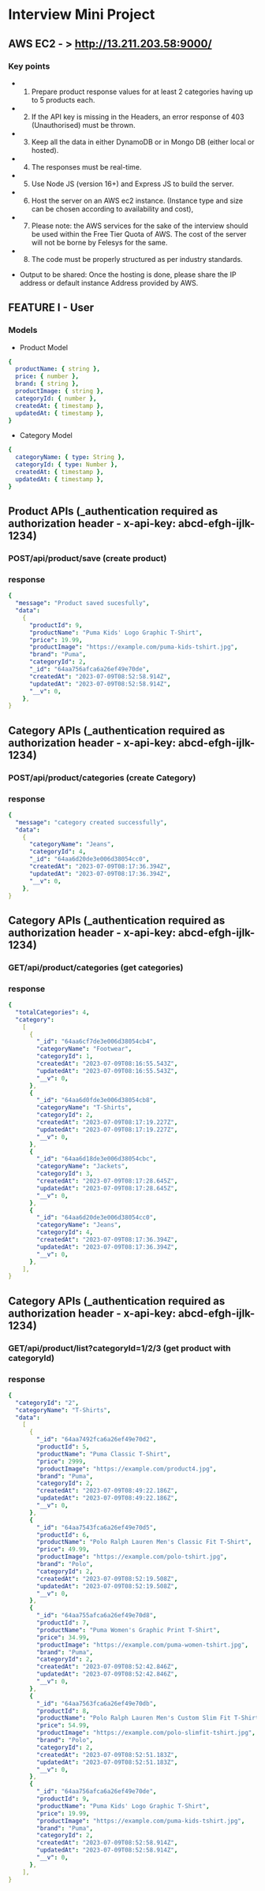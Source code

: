 # Interview Mini Project

## AWS EC2 - > http://13.211.203.58:9000/

### Key points

- 1. Prepare product response values for at least 2 categories having up to 5 products each.
- 2. If the API key is missing in the Headers, an error response of 403 (Unauthorised) must be thrown.
- 3. Keep all the data in either DynamoDB or in Mongo DB (either local or hosted).
- 4. The responses must be real-time.
- 5. Use Node JS (version 16+) and Express JS to build the server.
- 6. Host the server on an AWS ec2 instance. (Instance type and size can be chosen according to availability and cost),
- 7. Please note: the AWS services for the sake of the interview should be used within the Free Tier Quota of AWS. The cost of the server will not be borne by Felesys for the same.
- 8. The code must be properly structured as per industry standards.

- Output to be shared: Once the hosting is done, please share the IP address or default instance Address provided by AWS.

## FEATURE I - User

### Models

- Product Model

```yaml
{
  productName: { string },
  price: { number },
  brand: { string },
  productImage: { string },
  categoryId: { number },
  createdAt: { timestamp },
  updatedAt: { timestamp },
}
```

- Category Model

```yaml
{
  categoryName: { type: String },
  categoryId: { type: Number },
  createdAt: { timestamp },
  updatedAt: { timestamp },
}
```

## Product APIs (\_authentication required as authorization header - x-api-key: abcd-efgh-ijlk-1234)

### POST/api/product/save (create product)

### response

```yaml
{
  "message": "Product saved sucesfully",
  "data":
    {
      "productId": 9,
      "productName": "Puma Kids' Logo Graphic T-Shirt",
      "price": 19.99,
      "productImage": "https://example.com/puma-kids-tshirt.jpg",
      "brand": "Puma",
      "categoryId": 2,
      "_id": "64aa756afca6a26ef49e70de",
      "createdAt": "2023-07-09T08:52:58.914Z",
      "updatedAt": "2023-07-09T08:52:58.914Z",
      "__v": 0,
    },
}
```

## Category APIs (\_authentication required as authorization header - x-api-key: abcd-efgh-ijlk-1234)

### POST/api/product/categories (create Category)

### response

```yaml
{
  "message": "category created successfully",
  "data":
    {
      "categoryName": "Jeans",
      "categoryId": 4,
      "_id": "64aa6d20de3e006d38054cc0",
      "createdAt": "2023-07-09T08:17:36.394Z",
      "updatedAt": "2023-07-09T08:17:36.394Z",
      "__v": 0,
    },
}
```

## Category APIs (\_authentication required as authorization header - x-api-key: abcd-efgh-ijlk-1234)

### GET/api/product/categories (get categories)

### response

```yaml
{
  "totalCategories": 4,
  "category":
    [
      {
        "_id": "64aa6cf7de3e006d38054cb4",
        "categoryName": "Footwear",
        "categoryId": 1,
        "createdAt": "2023-07-09T08:16:55.543Z",
        "updatedAt": "2023-07-09T08:16:55.543Z",
        "__v": 0,
      },
      {
        "_id": "64aa6d0fde3e006d38054cb8",
        "categoryName": "T-Shirts",
        "categoryId": 2,
        "createdAt": "2023-07-09T08:17:19.227Z",
        "updatedAt": "2023-07-09T08:17:19.227Z",
        "__v": 0,
      },
      {
        "_id": "64aa6d18de3e006d38054cbc",
        "categoryName": "Jackets",
        "categoryId": 3,
        "createdAt": "2023-07-09T08:17:28.645Z",
        "updatedAt": "2023-07-09T08:17:28.645Z",
        "__v": 0,
      },
      {
        "_id": "64aa6d20de3e006d38054cc0",
        "categoryName": "Jeans",
        "categoryId": 4,
        "createdAt": "2023-07-09T08:17:36.394Z",
        "updatedAt": "2023-07-09T08:17:36.394Z",
        "__v": 0,
      },
    ],
}
```

## Category APIs (\_authentication required as authorization header - x-api-key: abcd-efgh-ijlk-1234)

### GET/api/product/list?categoryId=1/2/3 (get product with categoryId)

### response

```yaml
{
  "categoryId": "2",
  "categoryName": "T-Shirts",
  "data":
    [
      {
        "_id": "64aa7492fca6a26ef49e70d2",
        "productId": 5,
        "productName": "Puma Classic T-Shirt",
        "price": 2999,
        "productImage": "https://example.com/product4.jpg",
        "brand": "Puma",
        "categoryId": 2,
        "createdAt": "2023-07-09T08:49:22.186Z",
        "updatedAt": "2023-07-09T08:49:22.186Z",
        "__v": 0,
      },
      {
        "_id": "64aa7543fca6a26ef49e70d5",
        "productId": 6,
        "productName": "Polo Ralph Lauren Men's Classic Fit T-Shirt",
        "price": 49.99,
        "productImage": "https://example.com/polo-tshirt.jpg",
        "brand": "Polo",
        "categoryId": 2,
        "createdAt": "2023-07-09T08:52:19.508Z",
        "updatedAt": "2023-07-09T08:52:19.508Z",
        "__v": 0,
      },
      {
        "_id": "64aa755afca6a26ef49e70d8",
        "productId": 7,
        "productName": "Puma Women's Graphic Print T-Shirt",
        "price": 34.99,
        "productImage": "https://example.com/puma-women-tshirt.jpg",
        "brand": "Puma",
        "categoryId": 2,
        "createdAt": "2023-07-09T08:52:42.846Z",
        "updatedAt": "2023-07-09T08:52:42.846Z",
        "__v": 0,
      },
      {
        "_id": "64aa7563fca6a26ef49e70db",
        "productId": 8,
        "productName": "Polo Ralph Lauren Men's Custom Slim Fit T-Shirt",
        "price": 54.99,
        "productImage": "https://example.com/polo-slimfit-tshirt.jpg",
        "brand": "Polo",
        "categoryId": 2,
        "createdAt": "2023-07-09T08:52:51.183Z",
        "updatedAt": "2023-07-09T08:52:51.183Z",
        "__v": 0,
      },
      {
        "_id": "64aa756afca6a26ef49e70de",
        "productId": 9,
        "productName": "Puma Kids' Logo Graphic T-Shirt",
        "price": 19.99,
        "productImage": "https://example.com/puma-kids-tshirt.jpg",
        "brand": "Puma",
        "categoryId": 2,
        "createdAt": "2023-07-09T08:52:58.914Z",
        "updatedAt": "2023-07-09T08:52:58.914Z",
        "__v": 0,
      },
    ],
}
```
